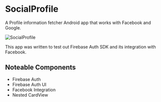 # SocialProfile
A Profile information fetcher Android app that works with Facebook and Google.

![SocialProfile](https://user-images.githubusercontent.com/22092047/122749138-991cb200-d2aa-11eb-9397-e3c8269016a9.png)

This app was written to test out Firebase Auth SDK and its integration with Facebook.

## Noteable Components
- Firebase Auth
- Firebase Auth UI
- Facebook Integration
- Nested CardView
